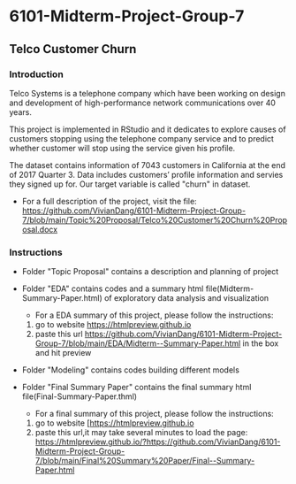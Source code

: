 # 6101-Midterm-Project-Group-7 
## Telco Customer Churn 

### Introduction 
Telco Systems is a telephone company which have been working on design and development of high-performance network communications over 40 years. 

This project is implemented in RStudio and it dedicates to explore causes of customers stopping using the telephone company service and to predict whether customer will stop using the service given his profile.

The dataset contains information of 7043 customers in California at the end of 2017 Quarter 3. Data includes customers’ profile information and servies they signed up for. Our target variable is called "churn" in dataset.

* For a full description of the project, visit the file:
 https://github.com/VivianDang/6101-Midterm-Project-Group-7/blob/main/Topic%20Proposal/Telco%20Customer%20Churn%20Proposal.docx
 
### Instructions 
 * Folder "Topic Proposal" contains a description and planning of project
 
 * Folder "EDA" contains codes and a summary html file(Midterm-Summary-Paper.html) of exploratory data analysis and visualization
    - For a EDA summary of this project, please follow the instructions:
     1. go to website https://htmlpreview.github.io
     2. paste this url https://github.com/VivianDang/6101-Midterm-Project-Group-7/blob/main/EDA/Midterm--Summary-Paper.html in the box and hit preview
 
 * Folder "Modeling" contains codes building different models
 
 * Folder "Final Summary Paper" contains the final summary html file(Final-Summary-Paper.thml) 
    - For a final summary of this project, please follow the instructions:
     1. go to website [https://htmlpreview.github.io
     2. paste this url,it may take several minutes to load the page:
        https://htmlpreview.github.io/?https://github.com/VivianDang/6101-Midterm-Project-Group-7/blob/main/Final%20Summary%20Paper/Final--Summary-Paper.html
  
